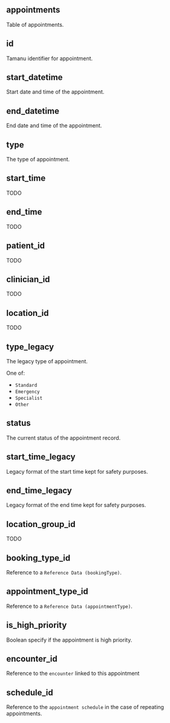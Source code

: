 ## appointments

Table of appointments.

## id

Tamanu identifier for appointment.

## start_datetime

Start date and time of the appointment.

## end_datetime

End date and time of the appointment.

## type

The type of appointment.

## start_time

TODO

## end_time

TODO

## patient_id

TODO

## clinician_id

TODO

## location_id

TODO

## type_legacy

The legacy type of appointment.

One of:
- `Standard`
- `Emergency`
- `Specialist`
- `Other`

## status

The current status of the appointment record.

## start_time_legacy

Legacy format of the start time kept for safety purposes.

## end_time_legacy

Legacy format of the end time kept for safety purposes.

## location_group_id

TODO

## booking_type_id

Reference to a `Reference Data (bookingType)`.

## appointment_type_id

Reference to a `Reference Data (appointmentType)`.

## is_high_priority

Boolean specify if the appointment is high priority.

## encounter_id

Reference to the `encounter` linked to this appointment

## schedule_id

Reference to the `appointment schedule` in the case of repeating appointments.


